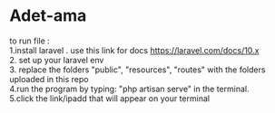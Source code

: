 # Adet-ama
to run file : <br>
1.install laravel . use this link for docs https://laravel.com/docs/10.x <br>
2. set up your laravel env <br>
3. replace the folders "public", "resources", "routes" with the folders uploaded in this repo <br>
4.run the program by typing:  "php artisan serve" in the terminal. <br>
5.click the link/ipadd that will appear on your terminal
